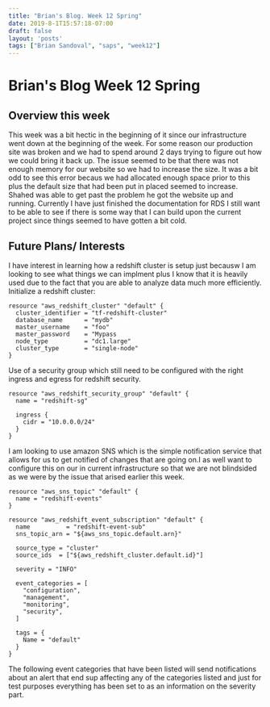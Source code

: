 ```yaml
---
title: "Brian's Blog. Week 12 Spring"
date: 2019-8-1T15:57:18-07:00
draft: false
layout: 'posts'
tags: ["Brian Sandoval", "saps", "week12"]
---
```

# Brian's Blog Week 12 Spring
## Overview this week
This week was a bit hectic in the beginning of it since our infrastructure went down at the beginning of the week. For some reason our production site was broken and we had to spend around 2 days trying to figure out how we could bring it back up. The issue seemed to be that there was not enough memory for our website so we had to increase the size. It was a bit odd to see this error becaus we had allocated enough space prior to this plus the default size that had been put in placed seemed to increase. Shahed was able to get past the problem he got the website up and running. Currently I have just finished the documentation for RDS I still want to be able to see if there is some way that I can build upon the current project since things seemed to have gotten a bit cold.
## Future Plans/ Interests
I have interest in learning how a redshift cluster is setup just becausw I am looking to see what things we can implment plus I know that it is heavily used due to the fact that you are able to analyze data much more efficiently.
Initialize a redshift cluster:
```
resource "aws_redshift_cluster" "default" {
  cluster_identifier = "tf-redshift-cluster"
  database_name      = "mydb"
  master_username    = "foo"
  master_password    = "Mypass
  node_type          = "dc1.large"
  cluster_type       = "single-node"
}
```
Use of a security group which still need to be configured with the right ingress and egress for redshift security.
```
resource "aws_redshift_security_group" "default" {
  name = "redshift-sg"

  ingress {
    cidr = "10.0.0.0/24"
  }
}
```
I am looking to use amazon SNS which is the simple notification service that allows for us to get notified of changes that are going on.I as well want to configure this on our in current infrastructure so that we are not blindsided as we were by the issue that arised earlier this week.

```
resource "aws_sns_topic" "default" {
  name = "redshift-events"
}

resource "aws_redshift_event_subscription" "default" {
  name          = "redshift-event-sub"
  sns_topic_arn = "${aws_sns_topic.default.arn}"

  source_type = "cluster"
  source_ids  = ["${aws_redshift_cluster.default.id}"]

  severity = "INFO"

  event_categories = [
    "configuration",
    "management",
    "monitoring",
    "security",
  ]

  tags = {
    Name = "default"
  }
}
```
The following event categories that have been listed will send notifications about an alert that end sup affecting any of the categories listed and just for test purposes everything has been set to as an information on the severity part.